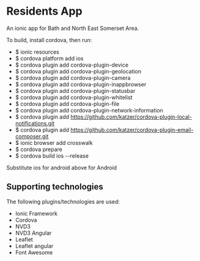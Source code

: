Residents App
===========

An ionic app for Bath and North East Somerset Area.

To build, install cordova, then run:

- $ ionic resources
- $ cordova platform add ios
- $ cordova plugin add cordova-plugin-device
- $ cordova plugin add cordova-plugin-geolocation
- $ cordova plugin add cordova-plugin-camera
- $ cordova plugin add cordova-plugin-inappbrowser
- $ cordova plugin add cordova-plugin-statusbar
- $ cordova plugin add cordova-plugin-whitelist
- $ cordova plugin add cordova-plugin-file
- $ cordova plugin add cordova-plugin-network-information
- $ cordova plugin add https://github.com/katzer/cordova-plugin-local-notifications.git
- $ cordova plugin add https://github.com/katzer/cordova-plugin-email-composer.git
- $ ionic browser add crosswalk
- $ cordova prepare
- $ cordova build ios --release

Substitute ios for android above for Android
## Supporting technologies

The following plugins/technologies are used:

- Ionic Framework
- Cordova
- NVD3
- NVD3 Angular
- Leaflet
- Leaflet angular
- Font Awesome